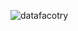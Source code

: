 




![datafacotry](https://cloud.githubusercontent.com/assets/7158671/25783778/7fc01330-336a-11e7-81e6-929c668e7bc5.png)
